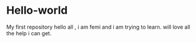 # Hello-world
My first repository
hello all , i am femi and i am trying to learn.
will love all the help i can get.
